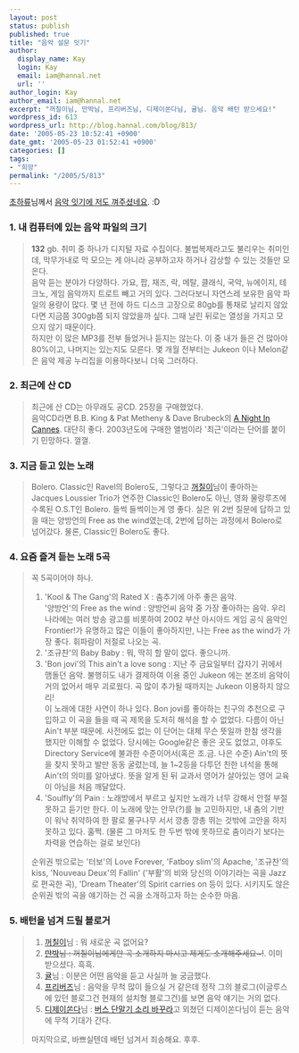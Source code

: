 ```yaml
---
layout: post
status: publish
published: true
title: "음악 설문 잇기"
author:
  display_name: Kay
  login: Kay
  email: iam@hannal.net
  url: ''
author_login: Kay
author_email: iam@hannal.net
excerpt: "꺼칠이님, 만박님, 프리버즈님, 디제이쏜다님, 귤님. 음악 배턴 받으세요!"
wordpress_id: 613
wordpress_url: http://blog.hannal.com/blog/813/
date: '2005-05-23 10:52:41 +0900'
date_gmt: '2005-05-23 01:52:41 +0900'
categories: []
tags:
- "희망"
permalink: "/2005/5/813"
---
```

<p><a href="http://chenjy.egloos.com">초하류</a>님께서 <a href="http://chenjy.egloos.com/1344949">음악 잇기에 저도 껴주셨네요</a>. :D</p>
<h3>1. 내 컴퓨터에 있는 음악 파일의 크기</h3>
<blockquote><p><strong>132</strong> gb. 취미 중 하나가 디지털 자료 수집이다. 불법복제라고도 불리우는 취미인데, 막무가내로 막 모으는 게 아니라 공부하고자 하거나 감상할 수 있는 것들만 모은다.<br />
음악 듣는 분야가 다양하다. 가요, 팝, 재즈, 락, 메탈, 클래식, 국악, 뉴에이지, 테크노, 게임 음악까지 트로트 빼고 거의 있다. 그러다보니 자연스레 보유한 음악 파일의 용량이 많다. 몇 년 전에 하드 디스크 고장으로 80gb를 통채로 날리지 않았다면 지금쯤 300gb쯤 되지 않았을까 싶다. 그때 날린 뒤로는 열성을 가지고 모으지 않기 때문이다.<br />
하지만 이 많은 MP3를 전부 들었거나 듣지는 않는다. 이 중 내가 들은 건 많아야 80%이고, 나머지는 있는지도 모른다. 몇 개월 전부터는 Jukeon 이나 Melon같은 음악 제공 누리집을 이용하다보니 더욱 그러하다.</p></blockquote>
<h3>2. 최근에 산 CD</h3>
<blockquote><p>최근에 산 CD는 아무래도 공CD. 25장을 구매했었다.<br />
음악CD라면 B.B. King & Pat Metheny & Dave Brubeck의 <a href="http://www.changgo.com/changgo/n_detail.al_view?a_album=68738&a_genre=">A Night In Cannes</a>. 대단히 좋다. 2003년도에 구매한 앨범이라 '최근'이라는 단어를 붙이기 민망하다. 껄껄.</p></blockquote>
<h3>3. 지금 듣고 있는 노래</h3>
<blockquote><p>Bolero. Classic인 Ravel의 Bolero도, 그렇다고 <a href="http://www.blogmeme.com/stardust">꺼칠이</a>님이 좋아하는 Jacques Loussier Trio가 연주한 Classic인 Bolero도 아닌, 영화 물랑루즈에 수록된 O.S.T인 Bolero. 들썩 들썩이는게 영 좋다. 실은 위 2번 질문에 답하고 있을 때는 양방언의 Free as the wind였는데, 2번에 답하는 과정에서 Bolero로 넘어갔다. 물론, Classic인 Bolero도 좋다.</p></blockquote>
<h3>4. 요즘 즐겨 듣는 노래 5곡</h3>
<blockquote><p>꼭 5곡이어야 하나.</p>
<ol>
<li>'Kool & The Gang'의 Rated X : 춤추기에 아주 좋은 음악.<br />
'양방언'의 Free as the wind : 양방언씨 음악 중 가장 좋아하는 음악. 우리 나라에는 여러 방송 광고를 비롯하여 2002 부산 아시아드 게임 공식 음악인 Frontier!가 유명하고 많은 이들이 좋아하지만, 나는 Free as the wind가 가장 좋다. 휘파람이 저절로 나오는 곡.</li>
<li>'조규찬'의 Baby Baby : 뭐, 딱히 할 말이 없다. 좋으니까.</li>
<li>'Bon jovi'의 This ain't a love song : 지난 주 금요일부터 갑자기 귀에서 맴돌던 음악. 불행히도 내가 결제하여 이용 중인 Jukeon 에는 본조비 음악이 거의 없어서 매우 괴로웠다. 곡 많이 추가될 때까지는 Jukeon 이용하지 않으리!<br />
이 노래에 대한 사연이 하나 있다. Bon jovi를 좋아하는 친구의 추천으로 구입하고 이 곡을 들을 때 곡 제목을 도저히 해석을 할 수 없었다. 다름이 아닌 Ain't 부분 때문에. 사전에도 없는 이 단어는 대체 무슨 뜻일까 한참 생각을 했지만 이해할 수 없었다. 당시에는 Google같은 좋은 곳도 없었고, 야후도 Directory Service에 불과한 수준이어서(혹은 조.금. 나은 수준) Ain't의 뜻을 찾지 못하고 발만 동동 굴렀는데, 늘 1~2등을 다투던 친한 녀석을 통해 Ain't의 의미를 알아냈다. 뜻을 알게 된 뒤 교과서 영어가 살아있는 영어 교육이 아님을 처음 깨달았다.</li>
<li>'Soulfly'의 Pain : 노래방에서 부르고 싶지만 노래가 너무 강해서 안절 부절 못하고 듣기만 한다. 이 노래에 맞는 안무(?)를 늘 고민하지만, 내 춤의 기반이 워낙 취약하여 한 팔로 물구나무 서서 깡총 깡총 뛰는 것밖에 고안을 하지 못하고 있다. 훌쩍. (물론 그 마저도 한 두번 밖에 못하므로 춤이라기 보다는 차력을 연습하는 걸로 보인다)</li>
</ol>
<p>순위권 밖으로는 '터보'의 Love Forever, 'Fatboy slim'의 Apache, '조규찬'의 kiss, 'Nouveau Deux'의 Fallin' ('부활'의 비와 당신의 이야기라는 곡을 Jazz로 편곡한 곡), 'Dream Theater'의 Spirit carries on 등이 있다. 시키지도 않은 순위권 밖의 곡을 얘기하는 건 곡을 소개하고자 하는 순수한 마음.</p></blockquote>
<h3>5. 배턴을 넘겨 드릴 블로거</h3>
<blockquote><ol>
<li><a href="http://www.blogmeme.com/stardust">꺼칠이</a>님 : 뭐 새로운 곡 없어요?</li>
<li><s><a href="http://www.sumanpark.com">만박</a>님 : 꺼칠이님에게만 곡 소개하지 마시고 제게도 소개해주세요~!</s>. 이미 받으셨다. 흑흑.</li>
<li><a href="http://www.mentalese.net/">귤</a>님 : 이분은 어떤 음악을 듣고 사실까 늘 궁금했다.</li>
<li><a href="http://www.fribirdz.net">프리버즈</a>님 : 음악을 무척 많이 들으실 거 같은데 정작 그의 블로그(이글루스에 있던 블로그건 현재의 설치형 블로그건)를 보면 음악 얘기는 거의 없다.</li>
<li><a href="http://digi.egloos.com/">디제이쏜다</a>님 : <a href="http://digi.egloos.com/680699">버스 단말기 소리 바꾸라</a>고 외쳤던 디제이쏜다님이 듣는 음악에 무척 기대가 간다.</li>
</ol>
<p>마지막으로, 바쁘실텐데 배턴 넘겨서 죄송해요. 후후.
</p></blockquote>
